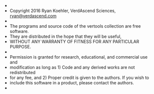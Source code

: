 *
* Copyright 2016 Ryan Koehler, VerdAscend Sciences, ryan@verdascend.com
*
* The programs and source code of the vertools collection are free software.
* They are distributed in the hope that they will be useful,
* WITHOUT ANY WARRANTY OF FITNESS FOR ANY PARTICULAR PURPOSE.  
* 
* Permission is granted for research, educational, and commercial use and 
* modification as long as 1) Code and any derived works are not redistributed
* for any fee, and 2) Proper credit is given to the authors. If you wish to 
* include this software in a product, please contact the authors.
*
